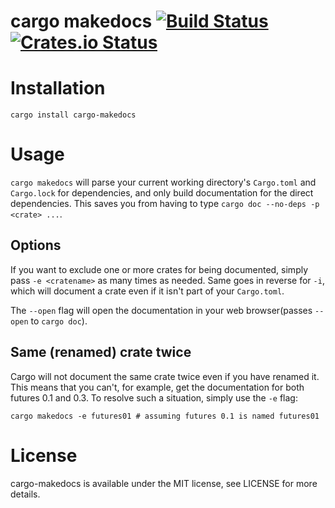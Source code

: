 # cargo makedocs [![Build Status](https://travis-ci.org/Bunogi/cargo-makedocs.svg?branch=master)](https://travis-ci.org/Bunogi/cargo-makedocs) [![Crates.io Status](https://img.shields.io/crates/v/cargo-makedocs.svg)](https://crates.io/crates/cargo-makedocs)

# Installation
`cargo install cargo-makedocs`

# Usage
`cargo makedocs` will parse your current working directory's `Cargo.toml` and `Cargo.lock` for dependencies, and only build documentation for the direct dependencies. This saves you from having to type `cargo doc --no-deps -p <crate> ...`.
## Options
If you want to exclude one or more crates for being documented, simply pass `-e <cratename>` as many times as needed. Same goes in reverse for `-i`, which will document a crate even if it isn't part of your `Cargo.toml`.

The `--open` flag will open the documentation in your web browser(passes `--open` to `cargo doc`).

## Same (renamed) crate twice
Cargo will not document the same crate twice even if you have renamed it. This means that you can't, for example, get the documentation for both futures 0.1 and 0.3. To resolve such a situation, simply use the `-e` flag:
```
cargo makedocs -e futures01 # assuming futures 0.1 is named futures01
```



# License
cargo-makedocs is available under the MIT license, see LICENSE for more details.
